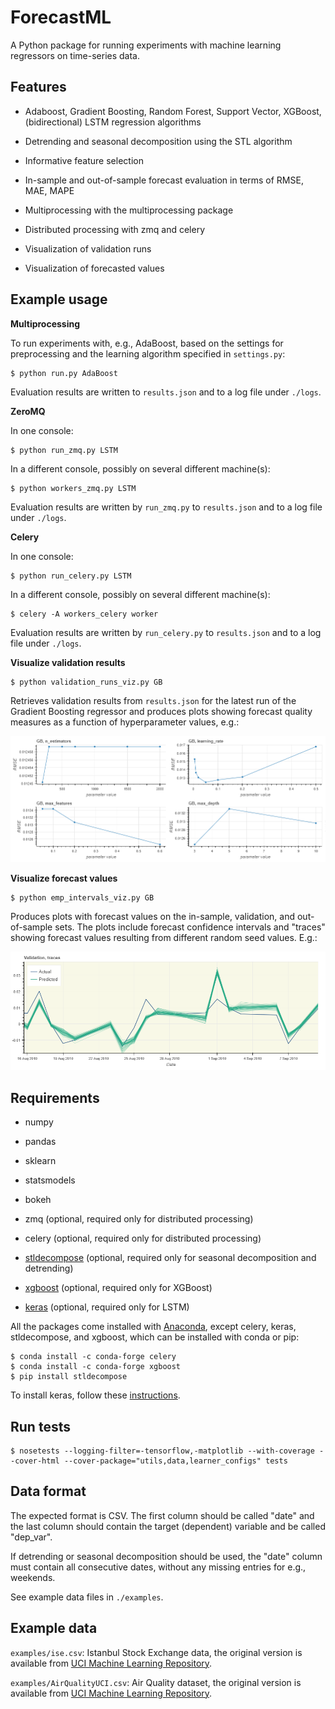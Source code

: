 # ForecastML

A Python package for running experiments with machine learning regressors on time-series data.


## Features

* Adaboost, Gradient Boosting, Random Forest, Support Vector, XGBoost, (bidirectional) LSTM regression algorithms

* Detrending and seasonal decomposition using the STL algorithm

* Informative feature selection

* In-sample and out-of-sample forecast evaluation in terms of RMSE, MAE, MAPE

* Multiprocessing with the multiprocessing package

* Distributed processing with zmq and celery

* Visualization of validation runs

* Visualization of forecasted values


## Example usage

**Multiprocessing**

To run experiments with, e.g., AdaBoost, based on the settings for preprocessing and the learning algorithm specified in `settings.py`:

```
$ python run.py AdaBoost
```

Evaluation results are written to `results.json` and to a log file under `./logs`.

**ZeroMQ**

In one console:
```
$ python run_zmq.py LSTM
```

In a different console, possibly on several different machine(s):
```
$ python workers_zmq.py LSTM
```

Evaluation results are written by `run_zmq.py` to `results.json` and to a log file under `./logs`.

**Celery**

In one console:
```
$ python run_celery.py LSTM
```

In a different console, possibly on several different machine(s):
```
$ celery -A workers_celery worker
```

Evaluation results are written by `run_celery.py` to `results.json` and to a log file under `./logs`.


**Visualize validation results**

```
$ python validation_runs_viz.py GB
```

Retrieves validation results from `results.json` for the latest run of the Gradient Boosting regressor and produces plots showing forecast quality measures as a function of hyperparameter values, e.g.:

![](docs/val_runs.png)

**Visualize forecast values**

```
$ python emp_intervals_viz.py GB
```

Produces plots with forecast values on the in-sample, validation, and out-of-sample sets. The plots include forecast confidence intervals and "traces" showing forecast values resulting from different random seed values. E.g.:

![](docs/traces.png)


## Requirements

* numpy

* pandas

* sklearn

* statsmodels

* bokeh

* zmq (optional, required only for distributed processing)

* celery (optional, required only for distributed processing)

* [stldecompose](https://github.com/jrmontag/STLDecompose) (optional, required only for seasonal decomposition and detrending)

* [xgboost](http://xgboost.readthedocs.io/en/latest/python/python_intro.html) (optional, required only for XGBoost)

* [keras](https://keras.io/) (optional, required only for LSTM)

All the packages come installed with [Anaconda](https://conda.io/docs/user-guide/install/download.html), except celery, keras, stldecompose, and xgboost, which can be installed with conda or pip:

```
$ conda install -c conda-forge celery
$ conda install -c conda-forge xgboost
$ pip install stldecompose
```

To install keras, follow these [instructions](https://keras.io/#installation).


## Run tests

```
$ nosetests --logging-filter=-tensorflow,-matplotlib --with-coverage --cover-html --cover-package="utils,data,learner_configs" tests
```


## Data format

The expected format is CSV. The first column should be called "date" and the last column should contain the target (dependent) variable and be called "dep_var".

If detrending or seasonal decomposition should be used, the "date" column must contain all consecutive dates, without any missing entries for e.g., weekends.

See example data files in `./examples`.


## Example data

`examples/ise.csv`: Istanbul Stock Exchange data, the original version is available from [UCI Machine Learning Repository](http://archive.ics.uci.edu/ml/datasets/ISTANBUL+STOCK+EXCHANGE).

`examples/AirQualityUCI.csv`: Air Quality dataset, the original version is available from [UCI Machine Learning Repository](http://archive.ics.uci.edu/ml/datasets/Air+Quality).
